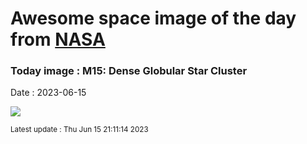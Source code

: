 
# Awesome space image of the day from [NASA](https://api.nasa.gov/)

### Today image : M15: Dense Globular Star Cluster
Date : 2023-06-15

![](https://apod.nasa.gov/apod/image/2306/M15-3_1024.jpg)

<small>Latest update : Thu Jun 15 21:11:14 2023</small>
        